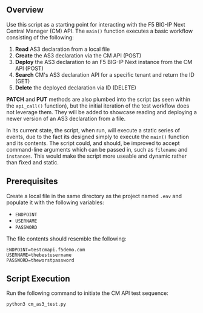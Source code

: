 ## Overview
Use this script as a starting point for interacting with the F5 BIG-IP Next Central Manager (CM) API. The `main()` function executes a basic workflow consisting of the following:

1. **Read** AS3 declaration from a local file
2. **Create** the AS3 declaration via the CM API (POST)
3. **Deploy** the AS3 declaration to an F5 BIG-IP Next instance from
   the CM API (POST)
4. **Search** CM's AS3 declaration API for a specific tenant
   and return the ID (GET)
5. **Delete** the deployed declaration via ID (DELETE)

**PATCH** and **PUT** methods are also plumbed into the script (as seen within the `api_call()` function), but the initial iteration of the test workflow does not leverage them. They will be added to showcase reading and deploying a newer version of an AS3 declaration from a file.

In its current state, the script, when run, will execute a static series of events, due to the fact its designed simply to execute the `main()` function and its contents. The script could, and should, be improved to accept command-line arguments which can be passed in, such as `filename` and `instances`. This would make the script more useable and dynamic rather than fixed and static.

## Prerequisites
Create a local file in the same directory as the project named `.env` and populate it with the following variables:

- `ENDPOINT`
- `USERNAME`
- `PASSWORD`

The file contents should resemble the following:

```
ENDPOINT=testcmapi.f5demo.com
USERNAME=thebestusername
PASSWORD=theworstpassword
```

## Script Execution
Run the following command to initiate the CM API test sequence:

```
python3 cm_as3_test.py
```
